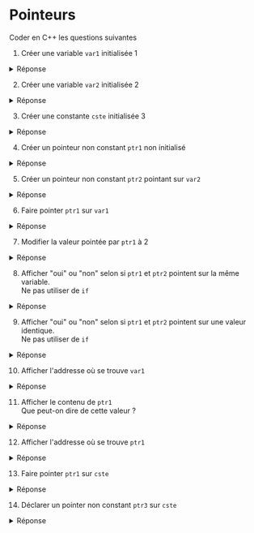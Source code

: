 # Pointeurs

Coder en C++ les questions suivantes

1) Créer une variable `var1` initialisée 1

<details>
<summary>Réponse</summary>
`int var1 = 1;`
</details>

2) Créer une variable `var2` initialisée 2

<details>
<summary>Réponse</summary>
`int var2 = 2;`
</details>

3) Créer une constante `cste` initialisée 3

<details>
<summary>Réponse</summary>
`const int cste = 3;`
</details>

4) Créer un pointeur non constant `ptr1` non initialisé

<details>
<summary>Réponse</summary>
`int* ptr1;`
</details>

5) Créer un pointeur non constant `ptr2` pointant sur `var2`

<details>
<summary>Réponse</summary>
`int* ptr2 = &var2;`
</details>

6) Faire pointer `ptr1` sur `var1`

<details>
<summary>Réponse</summary>
`ptr1 = &var1;`
</details>

7) Modifier la valeur pointée par `ptr1` à 2

<details>
<summary>Réponse</summary>
`*ptr1 = 2;`
</details>

8) Afficher "oui" ou "non" selon si `ptr1` et `ptr2` pointent sur la même variable.</br>Ne pas utiliser de `if`

<details>
<summary>Réponse</summary>
`cout << (ptr1 == ptr2 ? "oui" : "non");`
</details>

9) Afficher "oui" ou "non" selon si `ptr1` et `ptr2` pointent sur une valeur identique.</br>Ne pas utiliser de `if`

<details>
<summary>Réponse</summary>
`cout << (*ptr1 == *ptr2 ? "oui" : "non");`
</details>

10) Afficher l'addresse où se trouve `var1`

<details>
<summary>Réponse</summary>
`cout << &var1;`
</details>

11) Afficher le contenu de `ptr1`</br>
Que peut-on dire de cette valeur ?

<details>
<summary>Réponse</summary>
`cout << ptr1;`</br>
=> ce sera la même que `&var1`
</details>

12) Afficher l'addresse où se trouve `ptr1`

<details>
<summary>Réponse</summary>
`cout << &ptr1;`
</details>

13) Faire pointer `ptr1` sur `cste`

<details>
<summary>Réponse</summary>
Pas possible, un `int*` (avec droit RW) ne peut pas pointer sur une constante `const int ...`
</details>

14) Déclarer un pointer non constant `ptr3` sur `cste`

<details>
<summary>Réponse</summary>
`const int* ptr3 = &cste;`
</details>

